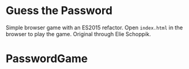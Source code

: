 # Guess the Password

Simple browser game with an ES2015 refactor. Open `index.html` in the browser to play the game. Original through Elie Schoppik.

# PasswordGame
